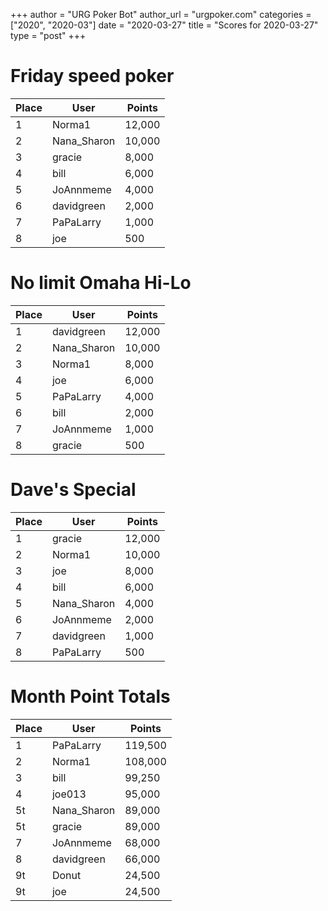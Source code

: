 +++
author = "URG Poker Bot"
author_url = "urgpoker.com"
categories = ["2020", "2020-03"]
date = "2020-03-27"
title = "Scores for 2020-03-27"
type = "post"
+++
# Friday speed poker

| Place | User | Points |
|-------|------|--------|
| 1 | Norma1 | 12,000 |
| 2 | Nana_Sharon | 10,000 |
| 3 | gracie | 8,000 |
| 4 | bill | 6,000 |
| 5 | JoAnnmeme | 4,000 |
| 6 | davidgreen | 2,000 |
| 7 | PaPaLarry | 1,000 |
| 8 | joe | 500 |

# No limit Omaha Hi-Lo

| Place | User | Points |
|-------|------|--------|
| 1 | davidgreen | 12,000 |
| 2 | Nana_Sharon | 10,000 |
| 3 | Norma1 | 8,000 |
| 4 | joe | 6,000 |
| 5 | PaPaLarry | 4,000 |
| 6 | bill | 2,000 |
| 7 | JoAnnmeme | 1,000 |
| 8 | gracie | 500 |

# Dave's Special

| Place | User | Points |
|-------|------|--------|
| 1 | gracie | 12,000 |
| 2 | Norma1 | 10,000 |
| 3 | joe | 8,000 |
| 4 | bill | 6,000 |
| 5 | Nana_Sharon | 4,000 |
| 6 | JoAnnmeme | 2,000 |
| 7 | davidgreen | 1,000 |
| 8 | PaPaLarry | 500 |

# Month Point Totals

| Place | User | Points |
|-------|------|--------|
| 1 | PaPaLarry | 119,500 |
| 2 | Norma1 | 108,000 |
| 3 | bill | 99,250 |
| 4 | joe013 | 95,000 |
| 5t | Nana_Sharon | 89,000 |
| 5t | gracie | 89,000 |
| 7 | JoAnnmeme | 68,000 |
| 8 | davidgreen | 66,000 |
| 9t | Donut | 24,500 |
| 9t | joe | 24,500 |
